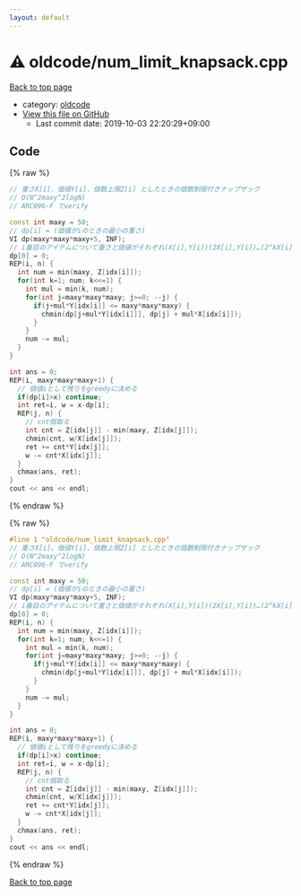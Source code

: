 ```yaml
---
layout: default
---
```


<!-- mathjax config similar to math.stackexchange -->
<script type="text/javascript" async
  src="https://cdnjs.cloudflare.com/ajax/libs/mathjax/2.7.5/MathJax.js?config=TeX-MML-AM_CHTML">
</script>
<script type="text/x-mathjax-config">
  MathJax.Hub.Config({
    TeX: { equationNumbers: { autoNumber: "AMS" }},
    tex2jax: {
      inlineMath: [ ['$','$'] ],
      processEscapes: true
    },
    "HTML-CSS": { matchFontHeight: false },
    displayAlign: "left",
    displayIndent: "2em"
  });
</script>

<script type="text/javascript" src="https://cdnjs.cloudflare.com/ajax/libs/jquery/3.4.1/jquery.min.js"></script>
<script src="https://cdn.jsdelivr.net/npm/jquery-balloon-js@1.1.2/jquery.balloon.min.js" integrity="sha256-ZEYs9VrgAeNuPvs15E39OsyOJaIkXEEt10fzxJ20+2I=" crossorigin="anonymous"></script>
<script type="text/javascript" src="../../assets/js/copy-button.js"></script>
<link rel="stylesheet" href="../../assets/css/copy-button.css" />


# :warning: oldcode/num_limit_knapsack.cpp

<a href="../../index.html">Back to top page</a>

* category: <a href="../../index.html#bf50ccff88ac9b2562bee63cf804278c">oldcode</a>
* <a href="{{ site.github.repository_url }}/blob/master/oldcode/num_limit_knapsack.cpp">View this file on GitHub</a>
    - Last commit date: 2019-10-03 22:20:29+09:00




## Code

<a id="unbundled"></a>
{% raw %}
```cpp
// 重さX[i]、価値Y[i]、個数上限Z[i] としたときの個数制限付きナップザック
// O(N^2maxy^2logN)
// ARC096-F でverify

const int maxy = 50;
// dp[i] = (価値がiのときの最小の重さ)
VI dp(maxy*maxy*maxy+5, INF);
// i番目のアイテムについて重さと価値がそれぞれ(X[i],Y[i])(2X[i],Y[i])…(2^kX[i],2^kY[i])が一つずつ存在すると考える
dp[0] = 0;
REP(i, n) {
  int num = min(maxy, Z[idx[i]]);
  for(int k=1; num; k<<=1) {
    int mul = min(k, num);
    for(int j=maxy*maxy*maxy; j>=0; --j) {
      if(j+mul*Y[idx[i]] <= maxy*maxy*maxy) {
        chmin(dp[j+mul*Y[idx[i]]], dp[j] + mul*X[idx[i]]);
      }
    }
    num -= mul;
  }
}

int ans = 0;
REP(i, maxy*maxy*maxy+1) {
  // 価値iとして残りをgreedyに決める
  if(dp[i]>x) continue;
  int ret=i, w = x-dp[i];
  REP(j, n) {
    // cnt個取る
    int cnt = Z[idx[j]] - min(maxy, Z[idx[j]]);
    chmin(cnt, w/X[idx[j]]);
    ret += cnt*Y[idx[j]];
    w -= cnt*X[idx[j]];
  }
  chmax(ans, ret);
}
cout << ans << endl;

```
{% endraw %}

<a id="bundled"></a>
{% raw %}
```cpp
#line 1 "oldcode/num_limit_knapsack.cpp"
// 重さX[i]、価値Y[i]、個数上限Z[i] としたときの個数制限付きナップザック
// O(N^2maxy^2logN)
// ARC096-F でverify

const int maxy = 50;
// dp[i] = (価値がiのときの最小の重さ)
VI dp(maxy*maxy*maxy+5, INF);
// i番目のアイテムについて重さと価値がそれぞれ(X[i],Y[i])(2X[i],Y[i])…(2^kX[i],2^kY[i])が一つずつ存在すると考える
dp[0] = 0;
REP(i, n) {
  int num = min(maxy, Z[idx[i]]);
  for(int k=1; num; k<<=1) {
    int mul = min(k, num);
    for(int j=maxy*maxy*maxy; j>=0; --j) {
      if(j+mul*Y[idx[i]] <= maxy*maxy*maxy) {
        chmin(dp[j+mul*Y[idx[i]]], dp[j] + mul*X[idx[i]]);
      }
    }
    num -= mul;
  }
}

int ans = 0;
REP(i, maxy*maxy*maxy+1) {
  // 価値iとして残りをgreedyに決める
  if(dp[i]>x) continue;
  int ret=i, w = x-dp[i];
  REP(j, n) {
    // cnt個取る
    int cnt = Z[idx[j]] - min(maxy, Z[idx[j]]);
    chmin(cnt, w/X[idx[j]]);
    ret += cnt*Y[idx[j]];
    w -= cnt*X[idx[j]];
  }
  chmax(ans, ret);
}
cout << ans << endl;

```
{% endraw %}

<a href="../../index.html">Back to top page</a>

